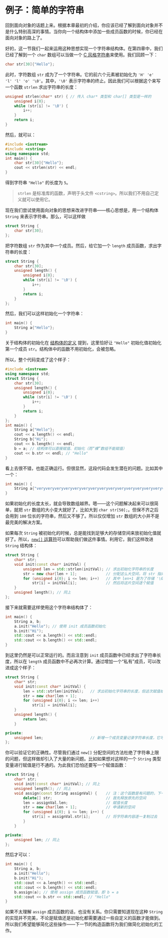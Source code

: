 # 例子：简单的字符串

回到面向对象的话题上来。根据本章最初的介绍，你应该已经了解到面向对象并不是什么特别高深的事情。当你向一个结构体中添加一些成员函数的时候，你已经在面向对象的路上了。

好的，这一节我们一起来运用这种思想实现一个字符串结构体。在第四章中，我们已经了解到一个 `char` 数组可以当做一个 [C 风格字符串](/ch04/array/c_string)来使用。我们回顾一下：
```cpp
char str[30]{"Hello"};
```
此时，字符数组 `str` 成为了一个字符串。它的前六个元素被初始化为 `'H' 'e' 'l' 'l' 'o' '\0'`。其中，`'\0'` 表示字符串的终止。因此我们可以根据这个来写一个函数 `strlen` 求出字符串的长度：
```cpp
unsigned strlen(char* str) { // 传入 char* 类型和 char[] 类型是一样的
    unsigned i{0};
    while (str[i] != '\0') {
        i++;
    }
    return i;
}
```
然后，就可以：
```cpp codemo(show)
#include <iostream>
#include <cstring>
using namespace std;
int main() {
    char str[30]{"Hello"};
    cout << strlen(str) << endl;
}
```
得到字符串 `"Hello"` 的长度为 `5`。

> `strlen` 是标准库的函数，声明于头文件 `<cstring>`。所以我们不用自己定义就可以使用它。

现在我们尝试使用面向对象的思想来改进字符串——核心思想是，用一个结构体 `String` 来表示字符串。那么，可以这样做
```cpp
struct String {
    char str[30];
};
```
把字符数组 `str` 作为其中一个成员。然后，给它加一个 `length` 成员函数，求出字符串的长度：
```cpp
struct String {
    char str[30];
    unsigned length() {
        unsigned i{0};
        while (str[i] != '\0') {
            i++;
        }
        return i;
    }
};
```
然后，我们可以这样初始化一个字符串：
```cpp
int main() {
    String a{"Hello"};
}
```
关于结构体的初始化在 [结构体的定义](/ch03/struct/struct_def) 提到，这里恰好让 `"Hello"` 初始化值初始化第一个成员 `str`。结构体中的函数不用初始化，会被忽略。

所以，整个代码变成了这个样子：
```cpp codemo(show)
#include <iostream>
using namespace std;
struct String {
    char str[30];
    unsigned length() {
        unsigned i{0};
        while (str[i] != '\0') {
            i++;
        }
        return i;
    }
};
int main() {
    String a{"Hello"};
    cout << a.length() << endl;
    String b{"Hi"};
    cout << b.length() << endl;
    b = a; // 结构体可以直接赋值、初始化（而“裸”数组不能赋值）
    cout << b.str << endl; // "Hello" 
}
```
看上去很不错，也能正确运行。但很显然，这段代码会发生潜在的问题。比如其中一个：
```cpp
int main() {
    String a{"veryveryveryveryveryveryveryveryveryveryveryveryveryveryverylongstring"};
}
```
如果初始化的长度太长，就会导致数组越界。嗯——这个问题解决起来可以很简单，就把 `str` 数组的大小变大就好了，比如大到 `char str[50];`。但保不齐之后会用到 `100` 位长的字符串，然后又不够了。所以仅仅增加 `str` 数组的大小并不是最完美的解决方案。

如果每次 `String` 被初始化的时候，总是能找到足够大的存储空间来放初始化值就好了。所以，[`new[]` 运算符](/ch04/list/arr_new_del)可以帮助我们做这件事情。利用它，我们这样改进 `String` 结构体：
```cpp
struct String {
    char* str;
    void init(const char* initVal) {
        unsigned len = std::strlen(initVal); // 求出初始化字符串的长度
        str = new char[len + 1];             // 分配这么大空间，将 str 指向它；
        for (unsigned i{0}; i <= len; i++)   // 其中 len+1 是为了存储 '\0' 结尾
            str[i] = initVal[i];             // 然后将这片空间逐个赋值
    }
    unsigned length(); // 同上
};
```

接下来就需要这样使用这个字符串结构体了：
```cpp
int main() {
    String a, b;
    a.init("Hello"); // 使用 init 成员函数初始化
    b.init("Hi");
    std::cout << a.length() << std::endl;
    std::cout << b.length() << std::endl;
}
```
到这里仍然是可以正常运行的。而且注意到 `init` 成员函数中已经求出了字符串长度，所以在 `length` 成员函数中不必再次计算。通过增加一个“私有”成员，可以改进成这个样子：
```cpp
struct String {
    char* str;
    void init(const char* initVal) {
        len = std::strlen(initVal);   // 求出初始化字符串的长度，但这次赋值给成员变量
        str = new char[len + 1];
        for (unsigned i{0}; i <= len; i++)
            str[i] = initVal[i];
    }
    unsigned length() {
        return len;
    }

private:
    unsigned len;                     // 新增一个成员变量记录字符串长度，它可以是“私有的”
};
```

你可以验证它的正确性。尽管我们通过 `new[]` 分配空间的方法杜绝了字符串上限的问题，但这样做却引入了大量的新问题。比如如果想对这样的一个 `String` 类型变量进行赋值是行不通的。为此我们恐怕还要写一个赋值函数：
```cpp
struct String {
    char* str;
    void init(const char* initVal); // 同上
    unsigned length(); // 同上
    void assign(const String assignVal) {    // 注：这个函数是有问题的，下一章将修复
        delete[] str;                        // 首先释放原先的空间
        len = assignVal.len;                 // 赋值长度
        str = new char[len + 1];             // 申请新的空间
        for (unsigned i{0}; i <= len; i++) {
            str[i] = assignVal.str[i];       // 将字符串内容逐一复制过去
        }
    }

private:
    unsigned len; // 同上
};
```
然后才可以：
```cpp
int main() {
    String a, b;
    a.init("Hello");
    b.init("Hi");
    std::cout << a.length() << std::endl;
    std::cout << b.length() << std::endl;
    b.assign(a); // 使用 assign 成员函数赋值，即 b = a
    std::cout << b.str << std::endl; // "Hello" 
}
```

如果不太理解 `assign` 成员函数的话，也没有关系。你只需要知道现在这种 `String` 的实现并不完美，不论是赋值还是初始化都需要通过一些自定义的函数才能做到。所以我们希望能够简化这些操作——下一节的构造函数将为我们做简化初始化的工作。
